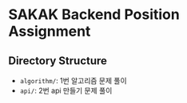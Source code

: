 # SAKAK Backend Position Assignment

## Directory Structure

- `algorithm/`: 1번 알고리즘 문제 풀이
- `api/`: 2번 api 만들기 문제 풀이